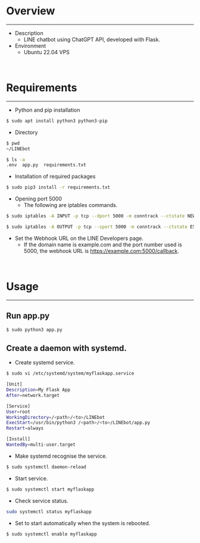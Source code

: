 # Overview
---
- Description
  - LINE chatbot using ChatGPT API, developed with Flask.
- Environment
  - Ubuntu 22.04 VPS

<br>

# Requirements
---
- Python and pip installation
```zsh
$ sudo apt install python3 python3-pip
```

- Directory
```zsh
$ pwd
~/LINEbot

$ ls -a
.env  app.py  requirements.txt
```

- Installation of required packages
```zsh
$ sudo pip3 install -r requirements.txt
```

- Opening port 5000
	- The following are iptables commands.
```zsh
$ sudo iptables -A INPUT -p tcp --dport 5000 -m conntrack --ctstate NEW,ESTABLISHED -j ACCEPT

$ sudo iptables -A OUTPUT -p tcp --sport 5000 -m conntrack --ctstate ESTABLISHED -j ACCEPT
```

- Set the Webhook URL on the LINE Developers page.
	- If the domain name is example.com and the port number used is 5000, the webhook URL is https://example.com:5000/callback.

<br>

# Usage
---
## Run app.py
```zsh
$ sudo python3 app.py
```

## Create a daemon with systemd.
- Create systemd service.
```zsh
$ sudo vi /etc/systemd/system/myflaskapp.service
```

```zsh
[Unit]
Description=My Flask App
After=network.target

[Service]
User=root
WorkingDirectory=/<path>/<to>/LINEbot
ExecStart=/usr/bin/python3 /<path>/<to>/LINEbot/app.py
Restart=always

[Install]
WantedBy=multi-user.target
```

- Make systemd recognise the service.
```zsh
$ sudo systemctl daemon-reload
```

- Start service.
```zsh
$ sudo systemctl start myflaskapp
```

- Check service status.
```zsh
sudo systemctl status myflaskapp
```

- Set to start automatically when the system is rebooted.
```zsh
$ sudo systemctl enable myflaskapp
```
